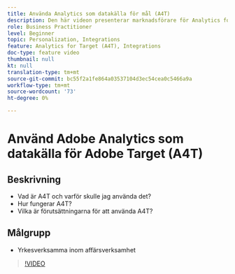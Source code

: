 ```yaml
---
title: Använda Analytics som datakälla för mål (A4T)
description: Den här videon presenterar marknadsförare för Analytics for Target (A4T).
role: Business Practitioner
level: Beginner
topic: Personalization, Integrations
feature: Analytics for Target (A4T), Integrations
doc-type: feature video
thumbnail: null
kt: null
translation-type: tm+mt
source-git-commit: bc55f2a1fe864a03537104d3ec54cea0c5466a9a
workflow-type: tm+mt
source-wordcount: '73'
ht-degree: 0%

---
```



# Använd Adobe Analytics som datakälla för Adobe Target (A4T)

## Beskrivning

* Vad är A4T och varför skulle jag använda det?
* Hur fungerar A4T?
* Vilka är förutsättningarna för att använda A4T?

## Målgrupp

* Yrkesverksamma inom affärsverksamhet

>[!VIDEO](https://video.tv.adobe.com/v/17384/?quality=12)
